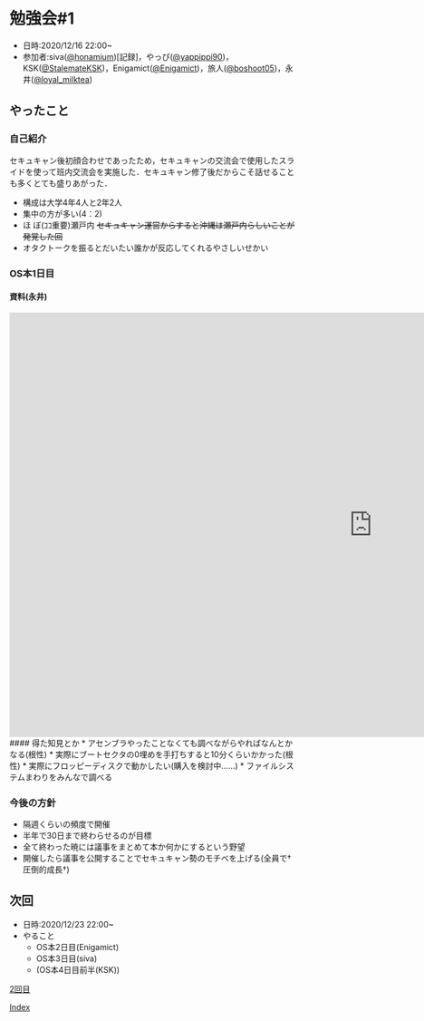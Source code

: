 # 勉強会#1
- 日時:2020/12/16 22:00~
- 参加者:siva([@honamium](https://twitter.com/honamium/ "twitter"))[記録]，やっぴ([@yappippi90](https://twitter.com/yappippi90/ "twitter"))，KSK([@StalemateKSK](https://twitter.com/StalemateKSK/ "twitter"))，Enigamict([@Enigamict](https://twitter.com/Enigamict/ "twitter"))，旅人([@boshoot05](https://twitter.com// "twitter"))，永井([@loyal_milktea](https://twitter.com/loyal_milktea/ "twitter"))

## やったこと

### 自己紹介
セキュキャン後初顔合わせであったため，セキュキャンの交流会で使用したスライドを使って班内交流会を実施した．セキュキャン修了後だからこそ話せることも多くとても盛りあがった．
- 構成は大学4年4人と2年2人
- 集中の方が多い(4：2)
- ほ ぼ(ｺｺ重要)瀬戸内
	~~セキュキャン運営からすると沖縄は瀬戸内らしいことが発覚した回~~
- オタクトークを振るとだいたい誰かが反応してくれるやさしいせかい

### OS本1日目
#### 資料(永井)
<link rel="stylesheet" href="{{site.github.url}}/css/style.css" charset="utf-8">
<div class="g-slide">
<iframe src="https://docs.google.com/presentation/d/e/2PACX-1vSKxoiXP3G7FdQENLsCJi3tlkq0j2vnrizRewOfMZvrwDanIEL0KE0AQLZ6rtSauT2Vr79Ee4qNRlUp/embed?start=false&loop=false&delayms=3000" frameborder="0" width="1280" height="749" allowfullscreen="true" mozallowfullscreen="true" webkitallowfullscreen="true"></iframe>
</div>
#### 得た知見とか
  * アセンブラやったことなくても調べながらやればなんとかなる(根性)
  * 実際にブートセクタの0埋めを手打ちすると10分くらいかかった(根性)
  * 実際にフロッピーディスクで動かしたい(購入を検討中……)
  * ファイルシステムまわりをみんなで調べる

### 今後の方針
  * 隔週くらいの頻度で開催
  * 半年で30日まで終わらせるのが目標
  * 全て終わった暁には議事をまとめて本か何かにするという野望
  * 開催したら議事を公開することでセキュキャン勢のモチベを上げる(全員で†圧倒的成長†)

## 次回
- 日時:2020/12/23 22:00~
- やること
  - OS本2日目(Enigamict)
  - OS本3日目(siva)
  - (OS本4日目前半(KSK))


[2回目](2day_log "議事録")

[Index](index)
